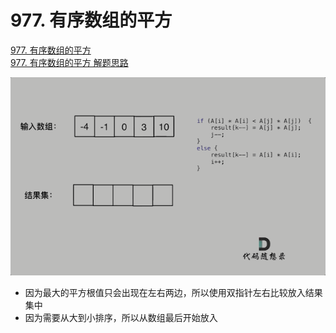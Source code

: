# 977. 有序数组的平方

[977. 有序数组的平方](https://leetcode.cn/problems/squares-of-a-sorted-array/)  
[977. 有序数组的平方 解题思路](https://www.programmercarl.com/0977.%E6%9C%89%E5%BA%8F%E6%95%B0%E7%BB%84%E7%9A%84%E5%B9%B3%E6%96%B9.html)  

![移除元素-双指针法.gif](../../doc/977.有序数组的平方.gif)
- 因为最大的平方根值只会出现在左右两边，所以使用双指针左右比较放入结果集中
- 因为需要从大到小排序，所以从数组最后开始放入
